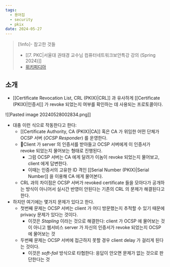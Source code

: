 ```yaml
---
tags:
  - 용어집
  - security
  - pkix
date: 2024-05-27
---
```

> [!info]- 참고한 것들
> - [[7. PKC|서울대 권태경 교수님 컴퓨터네트워크보안특강 강의 (Spring 2024)]]
> - [위키피디아](https://en.wikipedia.org/wiki/Online_Certificate_Status_Protocol)

## 소개

- [[Certificate Revocation List, CRL (PKIX)|CRL]] 과 유사하게 [[Certificate (PKIX)|인증서]] 가 revoke 되었는지 여부를 확인하는 데 사용되는 프로토콜이다.

![[Pasted image 20240528002834.png]]

- 대충 이런 식으로 작동한다고 한다:
	- [[Certificate Authority, CA (PKIX)|CA]] 혹은 CA 가 위임한 어떤 단체가 OCSP 서버 (*OCSP Responder*) 를 운영한다.
	- Client 가 server 의 인증서를 받아들고 OCSP 서버에게 이 인증서가 revoke 되었는지 물어보는 형태로 진행된다.
		- 그럼 OCSP 서버는 CA 에게 달려가 이놈이 revoke 되었는지 물어보고, client 에게 답변한다.
		- 이때는 인증서의 고유한 ID 격인 [[Serial Number (PKIX)|Serial Number]] 을 이용해 CA 에게 물어본다.
	- CRL 과의 차이점은 OCSP 서버가 revoked certificate 들을 모아다가 공개하는 방식이 아니어서 실시간 반영이 안된다는 기존의 CRL 의 문제가 해결된다고 한다.
- 하지만 여기에는 몇가지 문제가 있다고 한다.
	- 첫번째 문제는 OCSP 서버는 client 가 어디 방문했는지 추적할 수 있기 때문에 privacy 문제가 있다는 것이다.
		- 이것은 *Stapling* 이라는 것으로 해결한다: client 가 OCSP 에 물어보는 것이 아니고 웹서비스 server 가 자신의 인증서가 revoke 되었는지 OCSP 에 물어보는 것
	- 두번째 문제는 OCSP 서버에 접근하지 못할 경우 client delay 가 걸리게 된다는 것이다.
		- 이것은 *soft-fail* 방식으로 타협한다: 응답이 안오면 문제가 없는 것으로 판단한다는 것